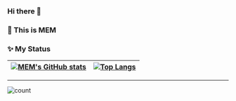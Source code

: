 ### Hi there 👋

### :wave: This is MEM

### :sparkles: My Status
| [![MEM's GitHub stats](https://github-readme-stats.vercel.app/api?username=kawaii-MEM&show_icons=true&include_all_commits=true&theme=buefy&hide_border=true)](https://github.com/anuraghazra/github-readme-stats) | [![Top Langs](https://github-readme-stats.vercel.app/api/top-langs/?username=kawaii-MEM&layout=compact&theme=buefy&hide_border=true)](https://github.com/anuraghazra/github-readme-stats) |
| ---------------- | ---------------- |

-----
![count](https://count.getloli.com/get/@kawaii—MEM?theme=moebooru)
